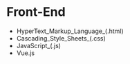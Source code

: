 # Front-End
- HyperText_Markup_Language_(.html)
- Cascading_Style_Sheets_(.css)
- JavaScript_(.js)
- Vue.js